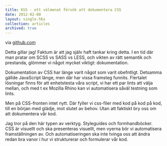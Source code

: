 ```yaml
---
title: KSS - ett välmenat försök att dokumentera CSS
date: 2012-02-08
layout: single.hbs
collection: articles
archived: true
---
```

via [github.com](https://github.com/kneath/kss/blob/master/SPEC.md)

Detta gillar jag! Faktum är att jag själv haft tankar kring detta. I en
tid där man pratar om SCSS vs SASS vs LESS, och vikten av rätt semantik
och prestanda, glömmer vi något mycket viktigt: dokumentation.

Dokumentation av CSS har länge varit något som varit obefntligt.
Detsamma gällde JavaScript länge, men där har vissa framsteg funnits.
Flertalet lösningar finns för att enhetstesta våra script, vi har ett
par lints att välja mellan, och med t ex Mozilla Rhino kan vi
automatisera såväl testning som lints.

Men på CSS-fronten intet nytt. Där fyller vi css-filer med kod på kod på
kod, till en början med glädje, mot slutet av behov. Utan att faktiskt
bry oss om att dokumentera vår kod.

Jag tror på den här typen av verktyg. Styleguides och formhandböcker.
CSS är visuellt och ska presenteras visuellt, men vyerna bör vi
automatisera framställningen av. Och automatiseringen ska inte tvinga
oss att ändra redan bra vanor i hur vi strukturerar och formulerar vår
kod.